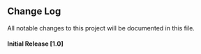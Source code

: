## Change Log
All notable changes to this project will be documented in this file.

#### Initial Release [1.0]

